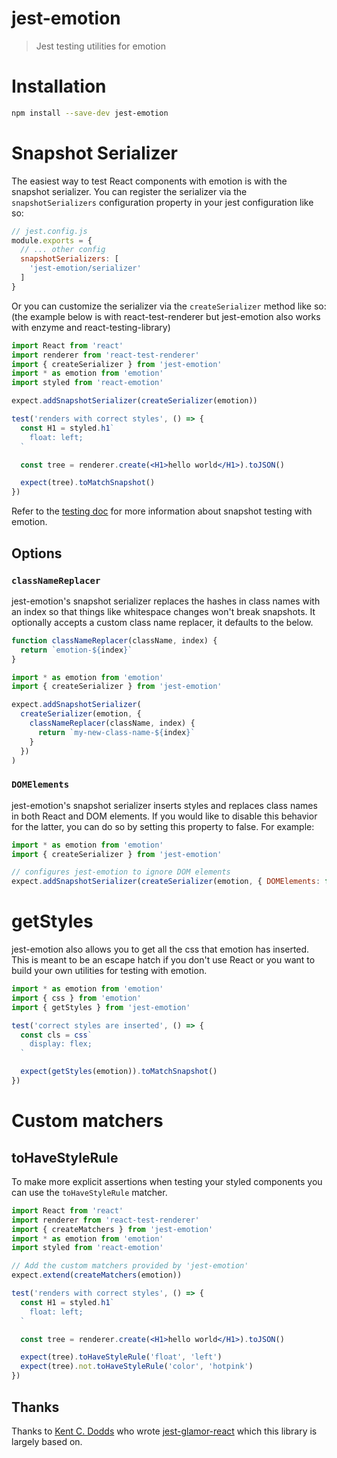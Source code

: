 # jest-emotion

> Jest testing utilities for emotion

# Installation

```bash
npm install --save-dev jest-emotion
```

# Snapshot Serializer

The easiest way to test React components with emotion is with the snapshot serializer. You can register the serializer via the `snapshotSerializers` configuration property in your jest configuration like so:

```js
// jest.config.js
module.exports = {
  // ... other config
  snapshotSerializers: [
    'jest-emotion/serializer'
  ]
}
```

Or you can customize the serializer via the `createSerializer` method like so: (the example below is with react-test-renderer but jest-emotion also works with enzyme and react-testing-library)

```jsx
import React from 'react'
import renderer from 'react-test-renderer'
import { createSerializer } from 'jest-emotion'
import * as emotion from 'emotion'
import styled from 'react-emotion'

expect.addSnapshotSerializer(createSerializer(emotion))

test('renders with correct styles', () => {
  const H1 = styled.h1`
    float: left;
  `

  const tree = renderer.create(<H1>hello world</H1>).toJSON()

  expect(tree).toMatchSnapshot()
})
```

Refer to the [testing doc](https://github.com/emotion-js/emotion/blob/master/docs/testing.md) for more information about snapshot testing with emotion.

## Options

### `classNameReplacer`

jest-emotion's snapshot serializer replaces the hashes in class names with an index so that things like whitespace changes won't break snapshots. It optionally accepts a custom class name replacer, it defaults to the below.

```jsx
function classNameReplacer(className, index) {
  return `emotion-${index}`
}
```

```jsx
import * as emotion from 'emotion'
import { createSerializer } from 'jest-emotion'

expect.addSnapshotSerializer(
  createSerializer(emotion, {
    classNameReplacer(className, index) {
      return `my-new-class-name-${index}`
    }
  })
)
```

### `DOMElements`

jest-emotion's snapshot serializer inserts styles and replaces class names in both React and DOM elements. If you would like to disable this behavior for the latter, you can do so by setting this property to false. For example:

```jsx
import * as emotion from 'emotion'
import { createSerializer } from 'jest-emotion'

// configures jest-emotion to ignore DOM elements
expect.addSnapshotSerializer(createSerializer(emotion, { DOMElements: false }))
```

# getStyles

jest-emotion also allows you to get all the css that emotion has inserted. This is meant to be an escape hatch if you don't use React or you want to build your own utilities for testing with emotion.

```jsx
import * as emotion from 'emotion'
import { css } from 'emotion'
import { getStyles } from 'jest-emotion'

test('correct styles are inserted', () => {
  const cls = css`
    display: flex;
  `

  expect(getStyles(emotion)).toMatchSnapshot()
})
```

# Custom matchers

## toHaveStyleRule

To make more explicit assertions when testing your styled components you can use the `toHaveStyleRule` matcher.

```jsx
import React from 'react'
import renderer from 'react-test-renderer'
import { createMatchers } from 'jest-emotion'
import * as emotion from 'emotion'
import styled from 'react-emotion'

// Add the custom matchers provided by 'jest-emotion'
expect.extend(createMatchers(emotion))

test('renders with correct styles', () => {
  const H1 = styled.h1`
    float: left;
  `

  const tree = renderer.create(<H1>hello world</H1>).toJSON()

  expect(tree).toHaveStyleRule('float', 'left')
  expect(tree).not.toHaveStyleRule('color', 'hotpink')
})
```

## Thanks

Thanks to [Kent C. Dodds](https://twitter.com/kentcdodds) who wrote [jest-glamor-react](https://github.com/kentcdodds/jest-glamor-react) which this library is largely based on.
